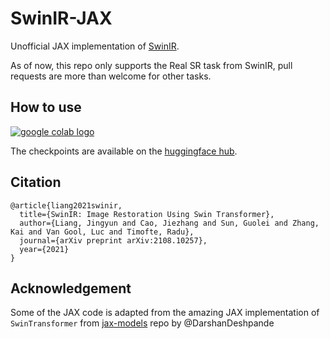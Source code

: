 # SwinIR-JAX

Unofficial JAX implementation of [SwinIR](https://github.com/JingyunLiang/SwinIR).

As of now, this repo only supports the Real SR task from SwinIR, pull requests are more than welcome for other tasks. 

## How to use

[ <a href="https://colab.research.google.com/github/patil-suraj/SwinIR-JAX/blob/main/swin_ir_jax.ipynb"><img src="https://colab.research.google.com/assets/colab-badge.svg" alt="google colab logo"></a>](https://colab.research.google.com/github/patil-suraj/SwinIR-JAX/blob/main/swin_ir_jax.ipynb)

The checkpoints are available on the [huggingface hub](https://huggingface.co/models?other=swin-ir).

## Citation
    @article{liang2021swinir,
      title={SwinIR: Image Restoration Using Swin Transformer},
      author={Liang, Jingyun and Cao, Jiezhang and Sun, Guolei and Zhang, Kai and Van Gool, Luc and Timofte, Radu},
      journal={arXiv preprint arXiv:2108.10257},
      year={2021}
    }

## Acknowledgement
Some of the JAX code is adapted from the amazing JAX implementation of `SwinTransformer` from [jax-models](https://github.com/DarshanDeshpande/jax-models) repo by @DarshanDeshpande
